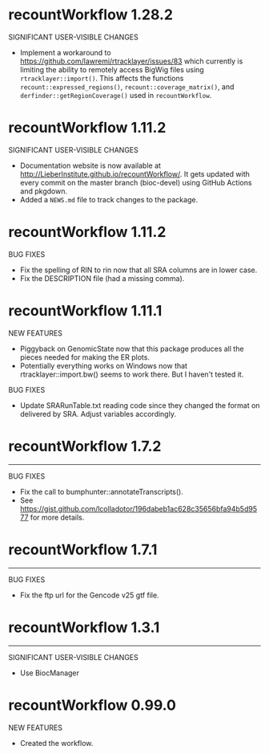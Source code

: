 # recountWorkflow 1.28.2

SIGNIFICANT USER-VISIBLE CHANGES

* Implement a workaround to https://github.com/lawremi/rtracklayer/issues/83
which currently is limiting the ability to remotely access BigWig files using
`rtracklayer::import()`. This affects the functions
`recount::expressed_regions()`, `recount::coverage_matrix()`, and
`derfinder::getRegionCoverage()` used in `recountWorkflow`.

# recountWorkflow 1.11.2

SIGNIFICANT USER-VISIBLE CHANGES

* Documentation website is now available at
http://LieberInstitute.github.io/recountWorkflow/. It gets updated with every
commit on the master branch (bioc-devel) using GitHub Actions and pkgdown.
* Added a `NEWS.md` file to track changes to the package.

# recountWorkflow 1.11.2


BUG FIXES

* Fix the spelling of RIN to rin now that all SRA columns are in lower case.
* Fix the DESCRIPTION file (had a missing comma).


# recountWorkflow 1.11.1


NEW FEATURES

* Piggyback on GenomicState now that this package produces all the pieces
        needed for making the ER plots.
* Potentially everything works on Windows now that rtracklayer::import.bw()
        seems to work there. But I haven't tested it.

BUG FIXES

* Update SRARunTable.txt reading code since they changed the format on
        delivered by SRA. Adjust variables accordingly.

# recountWorkflow 1.7.2
------------------------

BUG FIXES

* Fix the call to bumphunter::annotateTranscripts().
* See https://gist.github.com/lcolladotor/196dabeb1ac628c35656bfa94b5d9577 for more details.


# recountWorkflow 1.7.1
------------------------

BUG FIXES

* Fix the ftp url for the Gencode v25 gtf file.


# recountWorkflow 1.3.1
------------------------

SIGNIFICANT USER-VISIBLE CHANGES

* Use BiocManager
    
# recountWorkflow 0.99.0


NEW FEATURES

* Created the workflow.
